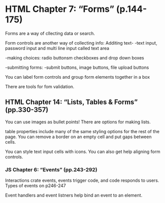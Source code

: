 # HTML Chapter 7: “Forms” (p.144-175)
Forms are a way of cllecting data or search.  

Form controls are another way of collecting info:
Additing text-
-text input, password input and multi line input called text area

-making choices:
radio buttonsm checkboxes and drop down boxes

-submitting forms:
-submit buttons, image buttons, file upload buttons

You can label form controls and group form elements together in a box

There are tools for fom validation.  

## HTML Chapter 14: “Lists, Tables & Forms” (pp.330-357)
You can use images as bullet points!  There are options for making lists.

table properties include many of the same styling options for the rest of the page. You can remove a border on an empty cell and put gaps between cells.

You can style text input cells with icons.  You can also get help aligning form controls.

### JS Chapter 6: “Events” (pp.243-292)
Interactions crate events, events trigger code, and code responds to users.
 Types of events on p246-247

 Event handlers and event listners help bind an event to an element.

 